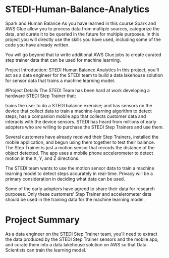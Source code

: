 # STEDI-Human-Balance-Analytics
Spark and Human Balance
As you have learned in this course Spark and AWS Glue allow you to process data from multiple sources, categorize the data, and curate it to be queried in the future for multiple purposes. In this project you will directly use the skills you have used, including some of the code you have already written.

You will go beyond that to write additional AWS Glue jobs to create curated step trainer data that can be used for machine learning.

Project Introduction: STEDI Human Balance Analytics
In this project, you'll act as a data engineer for the STEDI team to build a data lakehouse solution for sensor data that trains a machine learning model.

#Project Details
The STEDI Team has been hard at work developing a hardware STEDI Step Trainer that:

trains the user to do a STEDI balance exercise;
and has sensors on the device that collect data to train a machine-learning algorithm to detect steps;
has a companion mobile app that collects customer data and interacts with the device sensors.
STEDI has heard from millions of early adopters who are willing to purchase the STEDI Step Trainers and use them.

Several customers have already received their Step Trainers, installed the mobile application, and begun using them together to test their balance. The Step Trainer is just a motion sensor that records the distance of the object detected. The app uses a mobile phone accelerometer to detect motion in the X, Y, and Z directions.

The STEDI team wants to use the motion sensor data to train a machine learning model to detect steps accurately in real-time. Privacy will be a primary consideration in deciding what data can be used.

Some of the early adopters have agreed to share their data for research purposes. Only these customers’ Step Trainer and accelerometer data should be used in the training data for the machine learning model.

# Project Summary
As a data engineer on the STEDI Step Trainer team, you'll need to extract the data produced by the STEDI Step Trainer sensors and the mobile app, and curate them into a data lakehouse solution on AWS so that Data Scientists can train the learning model.
